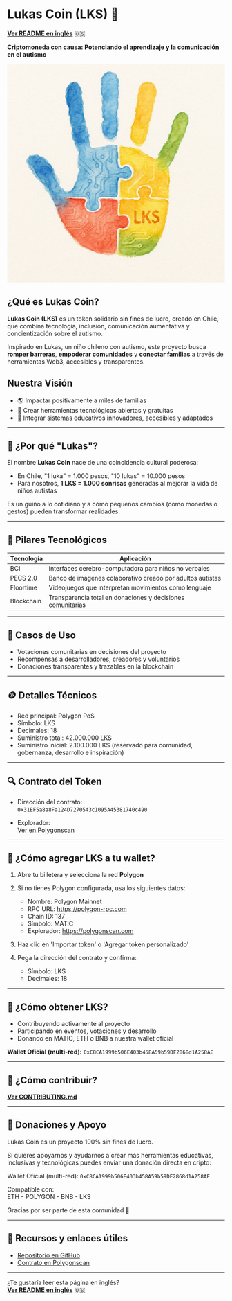 # Lukas Coin (LKS) 🌟

**[Ver README en inglés](README.en.md)** 🇺🇸

**Criptomoneda con causa: Potenciando el aprendizaje y la comunicación en el autismo**

![Lukas Coin Logo](resources/images/lukas_coin_logo.png)

## ¿Qué es Lukas Coin?

**Lukas Coin (LKS)** es un token solidario sin fines de lucro, creado en Chile, que combina tecnología, inclusión, comunicación aumentativa y concientización sobre el autismo.

Inspirado en Lukas, un niño chileno con autismo, este proyecto busca **romper barreras**, **empoderar comunidades** y **conectar familias** a través de herramientas Web3, accesibles y transparentes.

## Nuestra Visión

- 🌎 Impactar positivamente a miles de familias
- 🤝 Crear herramientas tecnológicas abiertas y gratuitas
- 🧠 Integrar sistemas educativos innovadores, accesibles y adaptados

---

## 🧩 ¿Por qué "Lukas"?

El nombre **Lukas Coin** nace de una coincidencia cultural poderosa:

- En Chile, "1 luka" = 1.000 pesos, "10 lukas" = 10.000 pesos
- Para nosotros, **1 LKS = 1.000 sonrisas** generadas al mejorar la vida de niños autistas

Es un guiño a lo cotidiano y a cómo pequeños cambios (como monedas o gestos) pueden transformar realidades.

---

## 🚀 Pilares Tecnológicos

| Tecnología | Aplicación                                                  |
| ---------- | ----------------------------------------------------------- |
| BCI        | Interfaces cerebro-computadora para niños no verbales       |
| PECS 2.0   | Banco de imágenes colaborativo creado por adultos autistas  |
| Floortime  | Videojuegos que interpretan movimientos como lenguaje       |
| Blockchain | Transparencia total en donaciones y decisiones comunitarias |

---

## 🌟 Casos de Uso

- Votaciones comunitarias en decisiones del proyecto
- Recompensas a desarrolladores, creadores y voluntarios
- Donaciones transparentes y trazables en la blockchain

---

## 🪙 Detalles Técnicos

- Red principal: Polygon PoS
- Símbolo: LKS
- Decimales: 18
- Suministro total: 42.000.000 LKS
- Suministro inicial: 2.100.000 LKS (reservado para comunidad, gobernanza, desarrollo e inspiración)

---

## 🔍 Contrato del Token

- Dirección del contrato:  
  `0x31EF5a8a8Fa124D7270543c1095A45381740c490`

- Explorador:  
  [Ver en Polygonscan](https://polygonscan.com/token/0x31EF5a8a8Fa124D7270543c1095A45381740c490)

---

## 📲 ¿Cómo agregar LKS a tu wallet?

1. Abre tu billetera y selecciona la red **Polygon**
2. Si no tienes Polygon configurada, usa los siguientes datos:

   - Nombre: Polygon Mainnet
   - RPC URL: https://polygon-rpc.com
   - Chain ID: 137
   - Símbolo: MATIC
   - Explorador: https://polygonscan.com

3. Haz clic en 'Importar token' o 'Agregar token personalizado'
4. Pega la dirección del contrato y confirma:

   - Símbolo: LKS
   - Decimales: 18

---

## 💸 ¿Cómo obtener LKS?

- Contribuyendo activamente al proyecto
- Participando en eventos, votaciones y desarrollo
- Donando en MATIC, ETH o BNB a nuestra wallet oficial

**Wallet Oficial (multi-red):** `0xC8CA1999b506E403b458A59b59DF2868d1A258AE`

---

## 🤝 ¿Cómo contribuir?

**[Ver CONTRIBUTING.md](CONTRIBUTING.md)**

---

## 💙 Donaciones y Apoyo

Lukas Coin es un proyecto 100% sin fines de lucro.

Si quieres apoyarnos y ayudarnos a crear más herramientas educativas, inclusivas y tecnológicas puedes enviar una donación directa en cripto:

Wallet Oficial (multi-red): `0xC8CA1999b506E403b458A59b59DF2868d1A258AE`

Compatible con:  
ETH - POLYGON - BNB - LKS

Gracias por ser parte de esta comunidad 💙

---

## 🔗 Recursos y enlaces útiles

- [Repositorio en GitHub](https://github.com/rgdevment/LukasCoin)
- [Contrato en Polygonscan](https://polygonscan.com/token/0x31EF5a8a8Fa124D7270543c1095A45381740c490)

---

¿Te gustaría leer esta página en inglés?  
**[Ver README en inglés](README.en.md)** 🇺🇸
